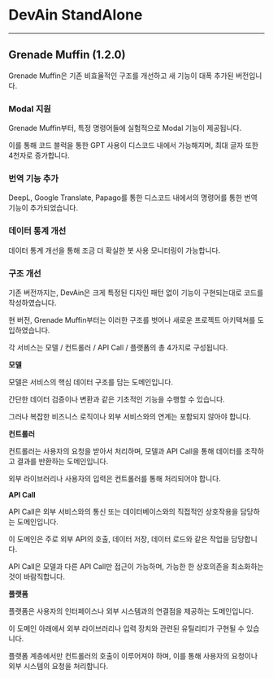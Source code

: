 # DevAin StandAlone
<hr/>

## Grenade Muffin (1.2.0)
Grenade Muffin은 기존 비효율적인 구조를 개선하고 새 기능이 대폭 추가된 버전입니다.


### Modal 지원
Grenade Muffin부터, 특정 명령어들에 실험적으로 Modal 기능이 제공됩니다.

이를 통해 코드 블럭을 통한 GPT 사용이 디스코드 내에서 가능해지며, 최대 글자 또한 4천자로 증가합니다.


### 번역 기능 추가
DeepL, Google Translate, Papago를 통한 디스코드 내에서의 명령어를 통한 번역 기능이 추가되었습니다.

### 데이터 통계 개선
데이터 통계 개선을 통해 조금 더 확실한 봇 사용 모니터링이 가능합니다.


### 구조 개선
기존 버전까지는, DevAin은 크게 특정된 디자인 패턴 없이 기능이 구현되는대로 코드를 작성하였습니다.

현 버전, Grenade Muffin부터는 이러한 구조를 벗어나 새로운 프로젝트 아키텍쳐를 도입하였습니다.

각 서비스는 모델 / 컨트롤러 / API Call / 플랫폼의 총 4가지로 구성됩니다.

**모델**

모델은 서비스의 핵심 데이터 구조를 담는 도메인입니다.

간단한 데이터 검증이나 변환과 같은 기초적인 기능을 수행할 수 있습니다. 

그러나 복잡한 비즈니스 로직이나 외부 서비스와의 연계는 포함되지 않아야 합니다.

**컨트롤러**

컨트롤러는 사용자의 요청을 받아서 처리하며, 모델과 API Call을 통해 데이터를 조작하고 결과를 반환하는 도메인입니다.

외부 라이브러리나 사용자의 입력은 컨트롤러를 통해 처리되어야 합니다.

**API Call**

API Call은 외부 서비스와의 통신 또는 데이터베이스와의 직접적인 상호작용을 담당하는 도메인입니다.

이 도메인은 주로 외부 API의 호출, 데이터 저장, 데이터 로드와 같은 작업을 담당합니다.

API Call은 모델과 다른 API Call만 접근이 가능하며, 가능한 한 상호의존을 최소화하는 것이 바람직합니다.

**플랫폼**

플랫폼은 사용자의 인터페이스나 외부 시스템과의 연결점을 제공하는 도메인입니다.

이 도메인 아래에서 외부 라이브러리나 입력 장치와 관련된 유틸리티가 구현될 수 있습니다.

플랫폼 계층에서만 컨트롤러의 호출이 이루어져야 하며, 이를 통해 사용자의 요청이나 외부 시스템의 요청을 처리합니다.

